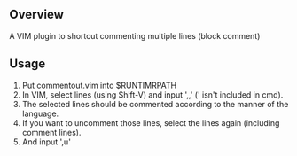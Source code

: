 ## Overview
A VIM plugin to shortcut commenting multiple lines (block comment)

## Usage
1. Put commentout.vim into $RUNTIMRPATH
2. In VIM, select lines (using Shift-V) and input ',,' (' isn't included in cmd).
3. The selected lines should be commented according to the manner of the language.
4. If you want to uncomment those lines, select the lines again (including comment lines).
5. And input ',u'
